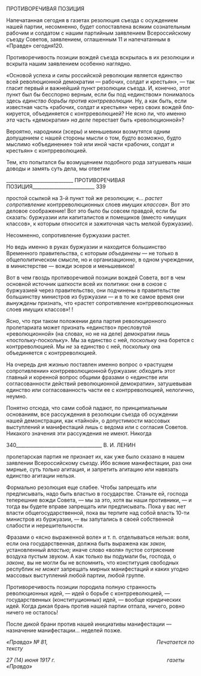 ПРОТИВОРЕЧИВАЯ ПОЗИЦИЯ

Напечатанная сегодня в газетах резолюция съезда с осуждением нашей партии, не­сомненно, будет сопоставлена всяким сознательным рабочим и солдатом с нашим пар­тийным заявлением Всероссийскому съезду Советов, заявлением, оглашенным 11 и на­печатанным в «Правде» сегодня120.

Противоречивость позиции вождей съезда вскрылась в их резолюции и вскрыта на­шим заявлением особенно наглядно.

«Основой успеха и силы российской революции является единство всей революци­онной демократии — рабочих, солдат и крестьян», — так гласит первый и важнейший пункт резолюции съезда. И, конечно, этот пункт был бы бесспорно верным, если бы под «единством» понималось здесь _единство борьбы против контрреволюции._ Ну, а как быть, если известная часть «рабочих, солдат и крестьян» через своих вождей бло­кируется, объединяется с контрреволюцией? Не ясно ли, что именно _эта_ часть «демо­кратии» _на деле_ перестает быть «революционной»?

Вероятно, народники (эсеры) и меньшевики возмутятся одним допущением с нашей стороны мысли о том, будто возможно, будто мыслимо «объединение» той или иной части «рабочих, солдат и крестьян» с контрреволюцией.

Тем, кто попытался бы возмущением подобного рода затушевать наши доводы и за­мять суть дела, мы ответим

  

____________________________ ПРОТИВОРЕЧИВАЯ ПОЗИЦИЯ__________________________ 339

простой ссылкой на 3-й пункт той же резолюции; «... _растет сопротивление_ контрре­волюционных слоев _имущих классов»._ Вот это деловое соображение! Вот это было бы совсем правдой, если бы сказать: буржуазии или капиталистов и помещиков (вместо «имущих классов», к которым относится и зажиточная часть мелкой буржуазии).

Несомненно, сопротивление буржуазии растет.

Но ведь именно в руках буржуазии и находится большинство Временного прави­тельства, с которым _объединены_ — не только в общеполитическом смысле, но и орга­низационно, в одном учреждении, в министерстве — вожди эсеров и меньшевиков!

Вот в чем гвоздь противоречивой позиции вождей Совета, вот в чем основной ис­точник шаткости всей их политики: они в союзе с буржуазией через правительство, они подчинены в правительстве большинству министров из буржуазии — и в то же самое время они _вынуждены_ признать, что «растет сопротивление контрреволюционных сло­ев имущих классов»! !

Ясно, что при таком положении дела партия революционного пролетариата может признать «единство» пресловутой «революционной» (на словах, но не на деле) демо­кратии лишь «постольку-поскольку». Мы за единство с ней, поскольку она борется с контрреволюцией. Мы _не_ за единство с ней, поскольку она объединяется с контррево­люцией.

На очередь дня жизнью поставлен именно вопрос о «растущем сопротивлении» контрреволюционной буржуазии: _обходить_ этот главный и коренной вопрос общими фразами о «единстве или согласованности действий революционной демократии», за­тушевывая единство или согласованность части ее с контрреволюцией, нелогично, не­умно.

Понятно отсюда, что сами собой падают, по принципиальным основаниям, все рас­суждения в резолюции съезда об осуждении нашей демонстрации, как «тайной», о до­пустимости массовых выступлений и манифестаций лишь с ведома или с согласия Со­ветов. Никакого значения эти рассуждения не имеют. Никогда

  

340____________________________________ В. И. ЛЕНИН

пролетарская партия не признает их, как уже было сказано в нашем заявлении Всерос­сийскому съезду. Ибо всякие манифестации, раз они мирные, суть _только_ агитация, и запретить агитацию или навязать единство агитации нельзя.

Формально резолюция еще слабее. Чтобы запрещать или предписывать, надо быть властью в государстве. Станьте ей, господа теперешние вожди Совета, — мы за это, хотя вы наши противники, — и тогда вы будете вправе запрещать или предписывать. Пока у вас нет власти общегосударственной, пока вы терпите над собой власть 10-ти министров из буржуазии, — вы запутались в своей собственной слабости и нереши­тельности.

Фразами о «ясно выраженной воле» и т. п. отделываться нельзя: воля, если она госу­дарственная, должна быть выражена как _закон,_ установленный _властью;_ иначе слово «воля» пустое сотрясение воздуха пустым звуком. А как только вы подумали бы, гос­пода, о _законе,_ вы не могли бы не вспомнить, что конституция свободных республик _не_ _может_ запрещать мирных манифестаций и каких угодно массовых выступлений лю­бой партии, любой группе.

Противоречивость позиции породила полную странность революционных идей, — идей о борьбе с контрреволюцией, — государственных (конституционных) идей, — во­обще юридических идей. Когда дикая брань против нашей партии отпала, ничего, ров­но ничего не осталось!

После дикой брани против нашей инициативы манифестации — назначение манифе­стации... неделей позже.

_«Правда» № 81,                                                                          Печатается по тексту_

_27 (14) июня 1917 г.                                                                            газеты «Правда»_